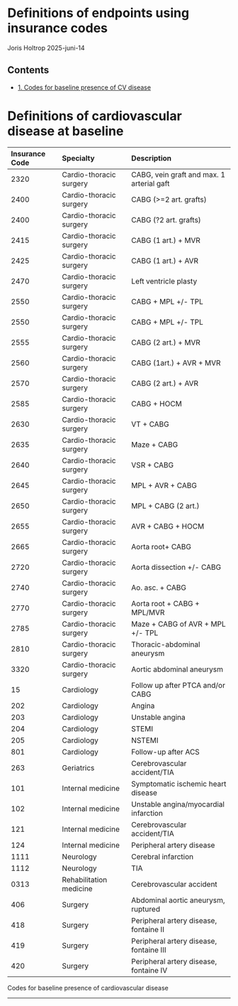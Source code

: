 Definitions of endpoints using insurance codes
================
Joris Holtrop
2025-juni-14

## Contents

- [1. Codes for baseline presence of CV
  disease](#definitions-of-cardiovascular-disease-at-baseline)

# Definitions of cardiovascular disease at baseline

| Insurance Code | Specialty | Description |
|:---|:---|:---|
| 2320 | Cardio-thoracic surgery | CABG, vein graft and max. 1 arterial gaft |
| 2400 | Cardio-thoracic surgery | CABG (\>=2 art. grafts) |
| 2400 | Cardio-thoracic surgery | CABG (?2 art. grafts) |
| 2415 | Cardio-thoracic surgery | CABG (1 art.) + MVR |
| 2425 | Cardio-thoracic surgery | CABG (1 art.) + AVR |
| 2470 | Cardio-thoracic surgery | Left ventricle plasty |
| 2550 | Cardio-thoracic surgery | CABG + MPL +/- TPL |
| 2550 | Cardio-thoracic surgery | CABG + MPL +/- TPL |
| 2555 | Cardio-thoracic surgery | CABG (2 art.) + MVR |
| 2560 | Cardio-thoracic surgery | CABG (1art.) + AVR + MVR |
| 2570 | Cardio-thoracic surgery | CABG (2 art.) + AVR |
| 2585 | Cardio-thoracic surgery | CABG + HOCM |
| 2630 | Cardio-thoracic surgery | VT + CABG |
| 2635 | Cardio-thoracic surgery | Maze + CABG |
| 2640 | Cardio-thoracic surgery | VSR + CABG |
| 2645 | Cardio-thoracic surgery | MPL + AVR + CABG |
| 2650 | Cardio-thoracic surgery | MPL + CABG (2 art.) |
| 2655 | Cardio-thoracic surgery | AVR + CABG + HOCM |
| 2665 | Cardio-thoracic surgery | Aorta root+ CABG |
| 2720 | Cardio-thoracic surgery | Aorta dissection +/- CABG |
| 2740 | Cardio-thoracic surgery | Ao. asc. + CABG |
| 2770 | Cardio-thoracic surgery | Aorta root + CABG + MPL/MVR |
| 2785 | Cardio-thoracic surgery | Maze + CABG of AVR + MPL +/- TPL |
| 2810 | Cardio-thoracic surgery | Thoracic-abdominal aneurysm |
| 3320 | Cardio-thoracic surgery | Aortic abdominal aneurysm |
| 15 | Cardiology | Follow up after PTCA and/or CABG |
| 202 | Cardiology | Angina |
| 203 | Cardiology | Unstable angina |
| 204 | Cardiology | STEMI |
| 205 | Cardiology | NSTEMI |
| 801 | Cardiology | Follow-up after ACS |
| 263 | Geriatrics | Cerebrovascular accident/TIA |
| 101 | Internal medicine | Symptomatic ischemic heart disease |
| 102 | Internal medicine | Unstable angina/myocardial infarction |
| 121 | Internal medicine | Cerebrovascular accident/TIA |
| 124 | Internal medicine | Peripheral artery disease |
| 1111 | Neurology | Cerebral infarction |
| 1112 | Neurology | TIA |
| 0313 | Rehabilitation medicine | Cerebrovascular accident |
| 406 | Surgery | Abdominal aortic aneurysm, ruptured |
| 418 | Surgery | Peripheral artery disease, fontaine II |
| 419 | Surgery | Peripheral artery disease, fontaine III |
| 420 | Surgery | Peripheral artery disease, fontaine IV |

Codes for baseline presence of cardiovascular disease

------------------------------------------------------------------------
